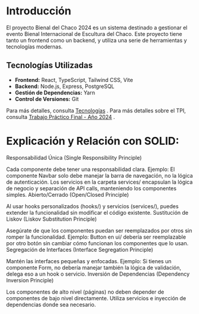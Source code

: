 # Introducción

El proyecto Bienal del Chaco 2024 es un sistema destinado a gestionar el evento Bienal Internacional de Escultura del Chaco. Este proyecto tiene tanto un frontend como un backend, y utiliza una serie de herramientas y tecnologías modernas.
## Tecnologías Utilizadas

- **Frontend:** React, TypeScript, Tailwind CSS, Vite
- **Backend:** Node.js, Express, PostgreSQL
- **Gestión de Dependencias:** Yarn
- **Control de Versiones:** Git

Para más detalles, consulta [Tecnologías](../arquitectura/Tecnologias.md) .
Para más detalles sobre el TPI, consulta [Trabajo Práctico Final - Año 2024](tpi.md) .

# Explicación y Relación con SOLID:
Responsabilidad Única (Single Responsibility Principle)

Cada componente debe tener una responsabilidad clara. Ejemplo: El componente Navbar solo debe manejar la barra de navegación, no la lógica de autenticación.
Los servicios en la carpeta services/ encapsulan la lógica de negocio y separación de API calls, manteniendo los componentes simples.
Abierto/Cerrado (Open/Closed Principle)

Al usar hooks personalizados (hooks/) y servicios (services/), puedes extender la funcionalidad sin modificar el código existente.
Sustitución de Liskov (Liskov Substitution Principle)

Asegúrate de que los componentes puedan ser reemplazados por otros sin romper la funcionalidad. Ejemplo: Button en ui/ debería ser reemplazable por otro botón sin cambiar cómo funcionan los componentes que lo usan.
Segregación de Interfaces (Interface Segregation Principle)

Mantén las interfaces pequeñas y enfocadas. Ejemplo: Si tienes un componente Form, no debería manejar también la lógica de validación, delega eso a un hook o servicio.
Inversión de Dependencias (Dependency Inversion Principle)

Los componentes de alto nivel (páginas) no deben depender de componentes de bajo nivel directamente. Utiliza servicios e inyección de dependencias donde sea necesario.
